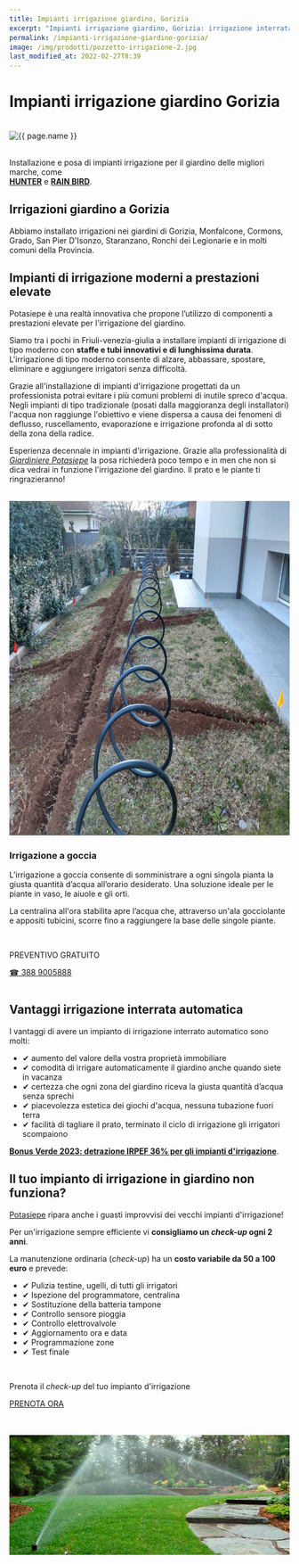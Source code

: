 ```yaml
---
title: Impianti irrigazione giardino, Gorizia
excerpt: "Impianti irrigazione giardino, Gorizia: irrigazione interrata automatica, impianti irrigazione moderni a prestazioni elevate, basso consumo idrico, lunga durata"
permalink: /impianti-irrigazione-giardino-gorizia/
image: /img/prodotti/pozzetto-irrigazione-2.jpg
last_modified_at: 2022-02-27T8:39
---
```

# Impianti irrigazione giardino Gorizia

<br>
<div class="carousel">
<picture>
  <source media="(max-width:460px)" srcset="/img/prodotti/pozzetto-irrigazione-2-400x300.jpg">
  <img src="{{ page.image }}" width="800" height="600" alt="{{ page.name }}" title="{{ page.name }}"/>
</picture>
</div>
<br>

Installazione e posa di impianti irrigazione per il giardino delle migliori marche, come  
<a href="https://www.hunterindustries.com/it" title="Potasiepe è installatore irrigazione giardino autorizzato *hunterindustries*" target="_blank" rel="noopener"><strong>HUNTER</strong></a> e
<a href="https://www.rainbird.com/it/eur" title="Potasiepe è installatore irrigazione giardino autorizzato *rainbird*" target="_blank" rel="noopener"><strong>RAIN BIRD</strong></a>.

## Irrigazioni giardino a Gorizia

Abbiamo installato irrigazioni nei giardini di Gorizia, Monfalcone, Cormons, Grado, San Pier D'Isonzo, Staranzano, Ronchi dei Legionarie e in molti comuni della Provincia.

## Impianti di irrigazione moderni a prestazioni elevate

Potasiepe è una realtà innovativa che propone l’utilizzo di componenti a prestazioni elevate per l'irrigazione del giardino.

Siamo tra i pochi in Friuli-venezia-giulia a installare impianti di irrigazione di tipo moderno con **staffe e tubi  innovativi e di lunghissima durata**. L'irrigazione di tipo moderno consente di alzare, abbassare, spostare, eliminare e aggiungere irrigatori senza difficoltà.   

Grazie all'installazione di impianti d'irrigazione progettati da un professionista potrai evitare i più comuni problemi di inutile spreco d'acqua. Negli impianti di tipo tradizionale (posati dalla maggioranza degli installatori) l'acqua non raggiunge l'obiettivo e viene dispersa a causa dei fenomeni di deflusso, ruscellamento, evaporazione e irrigazione profonda al di sotto della zona della radice.

Esperienza decennale in impianti d'irrigazione. Grazie alla professionalità di [*Giardiniere Potasiepe*](/chi-sono/ "chi-sono") la posa richiederà poco tempo e in men che non si dica vedrai in funzione l'irrigazione del giardino. Il prato e le piante ti ringrazieranno!

<br>
<picture>
  <source srcset="/img/prodotti/webp/scavo-irrigazione-giardino.webp" type="image/webp">
  <source srcset="/img/prodotti/scavo-irrigazione-giardino.jpg" type="image/jpeg">
  <img src="/img/prodotti/scavo-irrigazione-giardino.jpg" width="800" height="600" alt="scavi impianto d'irrigazione in giardino" title="scavi impianti irrigazione giardino"/>
</picture>
<br>

### Irrigazione a goccia

L’irrigazione a goccia consente di somministrare a ogni singola pianta la giusta quantità d’acqua all’orario desiderato. Una soluzione ideale per le piante in vaso, le aiuole e gli orti.

La centralina all'ora stabilita apre l’acqua che, attraverso un'ala gocciolante e appositi tubicini, scorre fino a raggiungere la base delle singole piante.

<br>
<div class="text-center">
  <p class="h3">PREVENTIVO GRATUITO</p>
  <a title="Chiama adesso per un preventivo gratuito" href="tel:+393889005888" class="button">&#9742; 388 9005888</a>
</div>
<br>

## Vantaggi irrigazione interrata automatica

I vantaggi di avere un impianto di irrigazione interrato automatico sono molti:

- &#10004; aumento del valore della vostra proprietà immobiliare
- &#10004; comodità di irrigare automaticamente il giardino anche quando siete in vacanza
- &#10004; certezza che ogni zona del giardino riceva la giusta quantità d’acqua senza sprechi
- &#10004; piacevolezza estetica dei giochi d'acqua, nessuna tubazione fuori terra
- &#10004; facilità di tagliare il prato, terminato il ciclo di irrigazione gli irrigatori scompaiono

[**Bonus Verde 2023: detrazione IRPEF 36% per gli impianti d'irrigazione**](/news/bonus-verde "Bonus Verde 2023").

## Il tuo impianto di irrigazione in giardino non funziona?

[Potasiepe](/chi-sono/ "chi-sono") ripara anche i guasti improvvisi dei vecchi impianti d'irrigazione!

Per un'irrigazione sempre efficiente vi **consigliamo un *check-up* ogni 2 anni**.

La manutenzione ordinaria (*check-up*) ha un **costo variabile da 50 a 100 euro** e prevede:

- &#10004; Pulizia testine, ugelli, di tutti gli irrigatori
- &#10004; Ispezione del programmatore, centralina
- &#10004; Sostituzione della batteria tampone
- &#10004; Controllo sensore pioggia
- &#10004; Controllo elettrovalvole
- &#10004; Aggiornamento ora e data
- &#10004; Programmazione zone
- &#10004; Test finale

<br>
<div class="text-center">
  <p class="h3">Prenota il <em>check-up</em> del tuo impianto d'irrigazione</p>
  <a title="Prenota ora" href="/contatti/" class="button">PRENOTA ORA</a>
</div>
<br><br>

![Impianti d'irrigazione a Udine e Gorizia](/img/prodotti/irrigazione.png "Impianti d'irrigazione a Udine e Gorizia")
